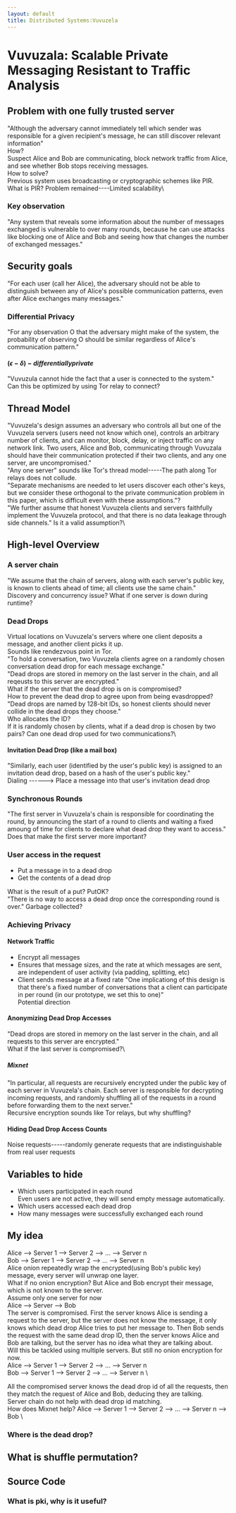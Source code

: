 ```yaml
---
layout: default
title: Distributed Systems:Vuvuzela
---
```

# Vuvuzala: Scalable Private Messaging Resistant to Traffic Analysis


## Problem with one fully trusted server
"Although the adversary cannot immediately tell which sender was responsible for a given recipient's message, he can still discover relevant information"\
How?\
Suspect Alice and Bob are communicating, block network traffic from Alice, and see whether Bob stops receiving messages.\
How to solve?\
Previous system uses broadcasting or cryptographic schemes like PIR.\
What is PIR?
Problem remained----Limited scalability\
### Key observation
"Any system that reveals some information about the number of messages exchanged is vulnerable to over many rounds, because he can use attacks like blocking one of Alice and Bob and seeing how that changes the number of exchanged messages."

## Security goals
"For each user (call her Alice), the adversary should not be able to distinguish between any of Alice's possible communication patterns, even after Alice exchanges many messages."
### Differential Privacy
"For any observation O that the adversary might make of the system, the probability of observing O should be similar regardless of Alice's communication pattern."
#### $(\epsilon-\delta)-differentially private$

"Vuvuzula cannot hide the fact that a user is connected to the system."\
Can this be optimized by using Tor relay to connect?

## Thread Model
"Vuvuzela's design assumes an adversary who controls all but one of the Vuvuzela servers (users need not know which one), controls an arbitrary number of clients, and can monitor, block, delay, or inject traffic on any network link. Two users, Alice and Bob, communicating through Vuvuzala should have their communication protected if their two clients, and any one server, are uncompromised." \
"Any one server" sounds like Tor's thread model-----The path along Tor relays does not collude.\
"Separate mechanisms are needed to let users discover each other's keys, but we consider these orthogonal to the private communication problem in this paper, which is difficult even with these assumptions."?\
"We further assume that honest Vuvuzela clients and servers faithfully implement the Vuvuzela protocol, and that there is no data leakage through side channels." Is it a valid assumption?\

## High-level Overview
### A server chain
"We assume that the chain of servers, along with each server's public key, is known to clients ahead of time; all clients use the same chain."\
Discovery and concurrency issue? What if one server is down during runtime?
### Dead Drops
Virtual locations on Vuvuzela's servers where one client deposits a message, and another client picks it up.\
Sounds like rendezvous point in Tor.\
"To hold a conversation, two Vuvuzela clients agree on a randomly chosen conversation dead drop for each message exchange."\
"Dead drops are stored in memory on the last server in the chain, and all reqeusts to this server are encrypted."\
What if the server that the dead drop is on is compromised?\
How to prevent the dead drop to agree upon from being evasdropped?\
"Dead drops are named by 128-bit IDs, so honest clients should never collide in the dead drops they choose."\
Who allocates the ID?\
If it is randomly chosen by clients, what if a dead drop is chosen by two pairs? Can one dead drop used for two communications?\

#### Invitation Dead Drop (like a mail box)
"Similarly, each user (identified by the user's public key) is assigned to an invitation dead drop, based on a hash of the user's public key."\
Dialing ------> Place a message into that user's invitation dead drop

### Synchronous Rounds
"The first server in Vuvuzela's chain is responsible for coordinating the round, by announcing the start of a round to clients and waiting a fixed amoung of time for clients to declare what dead drop they want to access."\
Does that make the first server more important?
### User access in the request
- Put a message in to a dead drop
- Get the contents of a dead drop

What is the result of a put? PutOK?\
"There is no way to access a dead drop once the corresponding round is over." Garbage collected?

### Achieving Privacy
#### Network Traffic
- Encrypt all messages
- Ensures that message sizes, and the rate at which messages are sent, are independent of user activity (via padding, splitting, etc)
- Client sends message at a fixed rate
"One implicationg of this design is that there's a fixed number of conversations that a client can participate in per round (in our prototype, we set this to one)"\
Potential direction
#### Anonymizing Dead Drop Accesses
"Dead drops are stored in memory on the last server in the chain, and all requests to this server are encrypted."\
What if the last server is compromised?\
##### Mixnet
"In particular, all requests are recursively encrypted under the public key of each server in Vuvuzela's chain. Each server is responsible for decrypting incoming requests, and randomly shuffling all of the requests in a round before forwarding them to the next server."\
Recursive encryption sounds like Tor relays, but why shuffling?
#### Hiding Dead Drop Access Counts
Noise requests-----randomly generate requests that are indistinguishable from real user requests





## Variables to hide
- Which users participated in each round \
Even users are not active, they will send empty message automatically.
- Which users accessed each dead drop
- How many messages were successfully exchanged each round


## My idea

Alice --> Server 1 --> Server 2 --> ... --> Server n \
Bob   --> Server 1 --> Server 2 --> ... --> Server n \
Alice onion repeatedly wrap the encrypted(using Bob's public key) message, every server will unwrap one layer. \
What if no onion encryption? But Alice and Bob encrypt their message, which is not known to the server. \
Assume only one server for now \
Alice --> Server --> Bob \
The server is compromised. First the server knows Alice is sending a request to the server, but the server does not know the message, it only knows which dead drop Alice tries to put her message to. Then Bob sends the request with the same dead drop ID, then the server knows Alice and Bob are talking, but the server has no idea what they are talking about. \
Will this be tackled using multiple servers. But still no onion encryption for now. \
Alice --> Server 1 --> Server 2 --> ... --> Server n \
Bob   --> Server 1 --> Server 2 --> ... --> Server n \

All the compromised server knows the dead drop id of all the requests, then they match the request of Alice and Bob, deducing they are talking. \
Server chain do not help with dead drop id matching. \
How does Mixnet help?
Alice --> Server 1 --> Server 2 --> ... --> Server n --> Bob \




### Where is the dead drop?
## What is shuffle permutation?

## Source Code
### What is pki, why is it useful?
